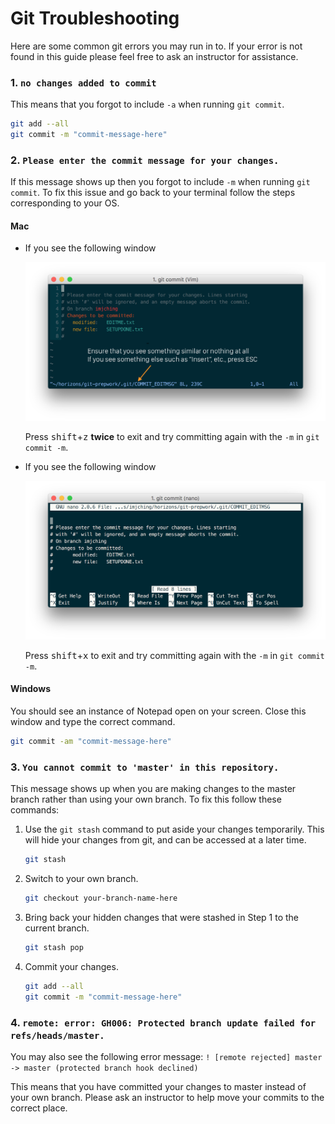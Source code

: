 # Git Troubleshooting

Here are some common git errors you may run in to. If your error is not found in
this guide please feel free to ask an instructor for assistance.

### 1. `no changes added to commit`
This means that you forgot to include `-a` when running `git commit`.

  ```bash
  git add --all
  git commit -m "commit-message-here"
  ```

### 2. `Please enter the commit message for your changes.`

If this message shows up then you forgot to include `-m` when running
`git commit`. To fix this issue and go back to your terminal follow the steps
corresponding to your OS.

#### Mac

- If you see the following window

    ![vim_stuck](./img/vim_stuck.png)

    Press <kbd>shift</kbd>+<kbd>z</kbd> **twice** to exit and try committing
    again with the `-m` in `git commit -m`.

- If you see the following window

    ![nano_stuck](./img/nano_stuck.png)

    Press <kbd>shift</kbd>+<kbd>x</kbd> to exit and try committing
    again with the `-m` in `git commit -m`.

#### Windows

You should see an instance of Notepad open on your screen. Close this window and
type the correct command.

  ```bash
  git commit -am "commit-message-here"
  ```

### 3. `You cannot commit to 'master' in this repository.`

This message shows up when you are making changes to the master branch rather
than using your own branch. To fix this follow these commands:

1. Use the `git stash` command to put aside your changes temporarily. This will
hide your changes from git, and can be accessed at a later time.

    ```bash
    git stash
    ```

1. Switch to your own branch.

    ```bash
    git checkout your-branch-name-here
    ```

1. Bring back your hidden changes that were stashed in Step 1 to the current
branch.

    ```bash
    git stash pop
    ```

1. Commit your changes.

    ```bash
    git add --all
    git commit -m "commit-message-here"
    ```

### 4. `remote: error: GH006: Protected branch update failed for refs/heads/master.`

You may also see the following error message:
`! [remote rejected] master -> master (protected branch hook declined)`

This means that you have committed your changes to master instead of your own
branch. Please ask an instructor to help move your commits to the correct place.
